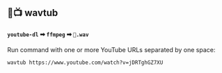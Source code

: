 ## 🌊📺 wavtub

#### `youtube-dl` ➡ `ffmpeg` ➡ `🎵.wav`

Run command with one or more YouTube URLs separated by one space:

```
wavtub https://www.youtube.com/watch?v=jDRTghGZ7XU
```

